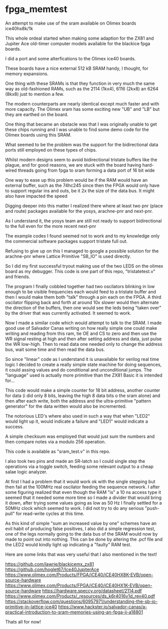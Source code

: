 # fpga_memtest
An attempt to make use of the sram available on Olimex boards ice40hx8k/1k

This whole ordeal started when making some adaption for the ZX81 and Jupiter
Ace old-timer computer models available for the blackice fpga boards.

I did a port and some alterfications to the Olimex ice40 boards.

These boards have a nice external 512 kB SRAM handy, I thought, for memory
expansions.

One thing with these SRAMs is that they function in very much the same
way as old-fashioned RAMs, such as the 2114 (1kx4), 6116 (2kx8) an 6264 (8kx8) just to mention a few.

The modern counterparts are nearly identical except much faster and with more
capacity. The Olimex sram has some exciting new "UB" and "LB" but they are
earthed on the board.

One thing that became an obstacle was that I was originally unable to get
these chips running and I was unable to find some demo code for the Olimex
boards using this SRAM.

What seemed to be the problem was the support for the bidirectional data
ports still employed on these types of chips.

Whilst modern designs seem to avoid bidirectional tristate buffers like the
plague, and for good reasons, we are stuck with the board having hard-wired
threads going from fpga to sram forming a data port of 16 bit wide

One way to ease up this problem would be if the RAM would have an external
buffer, such as the 74hc245 since then the FPGA would only have to support
regular ins and outs, be it 2x the size of the data bus. It might also have
impacted the speed


Digging deeper into this matter I realized there where at least two pnr
(place and route) packages available for the yosys, arachne-pnr and next-pnr.

As I understand it, the yosys team are still not ready to support bidirectional
to the full even for the more recent next-pnr

The example codes I found seemed not to work and to my knowledge only the
commercial software packages support tristate full out.

Refusing to give up on this I managed to google a possible solution for the
arachne-pnr where Lattice Primitive "SB_IO" is used directly.

So I did my first successful tryout making use of the two LEDS on the olimex
board as my debugger. This code is one part of this repo, "tristatetest.v" and
friends.

The program I finally cobbled together had two oscilators blinking in low
enough to be visible frequencies each would feed to a tristate buffer and
then I would make them both "talk" through a pin each on the FPGA.
A third oscilator flipping back and forth at around 10x slower would then
alternate the direction of the buffers, then one would see the leds being
"taken over" by the driver that was currently activated. It seemed to work.

Now I made a similar code which would attempt to talk to the SRAM.
I made good use of Salvador Canas writing on how really simple one
could make writing and reading from this ram, tie OE and CS to zero
and then use the WR signal resting at high and then after setting
address and data, just pulse the WR low-high. Then to read data one
needed only to change the address bus, wait some time and then read the
data bus.

So since "linear" code as I understand it is unavailable for verilog real
time logic I decided to create a really simple state machine for doing
sequences, it could assing values and do conditional and unconditional
jumps. The "language" used is actually more primitive than the ZX81 Basic
it is intended for...

This code would make a simple counter for 18 bit address, another counter
for data (i did only 8 bits, leaving the high 8 data bits o the sram
alone) and then after each write, both the address and the ultra-primitive
"pattern generator" for the data written would also be incremented.

The notorious LED's where also used in such a way that when "LED2" would
light up it, would indicate a failure and "LED1" would indicate a success.

A simple checksum was employed that would just sum the numbers and then
compare notes via a modulo 256 operation.

This code is available as "sram_test.v" in this repo.

I also took two pins and made an SR-latch so I could single step the
operations via a toggle switch, feeding some relevant output to a cheap
salae logic analyzer.

At first I had a problem that it would work ok with the single stepping but
then fail at the 100MHz real oscilator feeding the sequence network. I
after some figuring realized that even though the RAM "is" a 10 ns access
type it seemed that it needed some more time so I made a divider that would
bring it down, after trying some values going as low as 50 Hz I finally
settled for a 50MHz clock which seemed to work. I did not try to do any serious
"push-pull" for read-write cycles at this time.

As this kind of simple "sum an increased value by one" schemes have an evil
habit of producing false positives, I also did a simple regression test,
one of the legs normally going to the data bus of the SRAM would now by made
to point out into nothing. This can be done by altering the .pcf file and the
LED2 would kindly light up indicating a "faulty" RAM test.

Here are some links that was very useful that I also mentioned in the text!

https://github.com/lawrie/blackicemx_zx81
https://github.com/hoglet67/Ice40JupiterAce
https://www.olimex.com/Products/FPGA/iCE40/iCE40HX8K-EVB/open-source-hardware
https://www.olimex.com/Products/FPGA/iCE40/iCE40HX1K-EVB/open-source-hardware
https://hardware.speccy.org/datasheet/2114.pdf
https://www.olimex.com/Products/_resources/ds_k6r4016v1d_rev40.pdf
https://stackoverflow.com/questions/60957971/understanding-the-sb-io-primitive-in-lattice-ice40
https://www.hackster.io/salvador-canas/a-practical-introduction-to-sram-memories-using-an-fpga-ii-a18801

Thats all for now!
